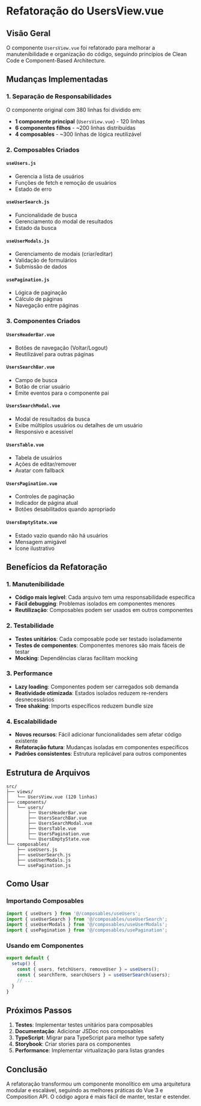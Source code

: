 # Refatoração do UsersView.vue

## Visão Geral

O componente `UsersView.vue` foi refatorado para melhorar a manutenibilidade e organização do código, seguindo princípios de Clean Code e Component-Based Architecture.

## Mudanças Implementadas

### 1. Separação de Responsabilidades

O componente original com 380 linhas foi dividido em:

- **1 componente principal** (`UsersView.vue`) - 120 linhas
- **6 componentes filhos** - ~200 linhas distribuídas
- **4 composables** - ~300 linhas de lógica reutilizável

### 2. Composables Criados

#### `useUsers.js`
- Gerencia a lista de usuários
- Funções de fetch e remoção de usuários
- Estado de erro

#### `useUserSearch.js`
- Funcionalidade de busca
- Gerenciamento do modal de resultados
- Estado da busca

#### `useUserModals.js`
- Gerenciamento de modais (criar/editar)
- Validação de formulários
- Submissão de dados

#### `usePagination.js`
- Lógica de paginação
- Cálculo de páginas
- Navegação entre páginas

### 3. Componentes Criados

#### `UsersHeaderBar.vue`
- Botões de navegação (Voltar/Logout)
- Reutilizável para outras páginas

#### `UsersSearchBar.vue`
- Campo de busca
- Botão de criar usuário
- Emite eventos para o componente pai

#### `UsersSearchModal.vue`
- Modal de resultados da busca
- Exibe múltiplos usuários ou detalhes de um usuário
- Responsivo e acessível

#### `UsersTable.vue`
- Tabela de usuários
- Ações de editar/remover
- Avatar com fallback

#### `UsersPagination.vue`
- Controles de paginação
- Indicador de página atual
- Botões desabilitados quando apropriado

#### `UsersEmptyState.vue`
- Estado vazio quando não há usuários
- Mensagem amigável
- Ícone ilustrativo

## Benefícios da Refatoração

### 1. Manutenibilidade
- **Código mais legível**: Cada arquivo tem uma responsabilidade específica
- **Fácil debugging**: Problemas isolados em componentes menores
- **Reutilização**: Composables podem ser usados em outros componentes

### 2. Testabilidade
- **Testes unitários**: Cada composable pode ser testado isoladamente
- **Testes de componentes**: Componentes menores são mais fáceis de testar
- **Mocking**: Dependências claras facilitam mocking

### 3. Performance
- **Lazy loading**: Componentes podem ser carregados sob demanda
- **Reatividade otimizada**: Estados isolados reduzem re-renders desnecessários
- **Tree shaking**: Imports específicos reduzem bundle size

### 4. Escalabilidade
- **Novos recursos**: Fácil adicionar funcionalidades sem afetar código existente
- **Refatoração futura**: Mudanças isoladas em componentes específicos
- **Padrões consistentes**: Estrutura replicável para outros componentes

## Estrutura de Arquivos

```
src/
├── views/
│   └── UsersView.vue (120 linhas)
├── components/
│   └── users/
│       ├── UsersHeaderBar.vue
│       ├── UsersSearchBar.vue
│       ├── UsersSearchModal.vue
│       ├── UsersTable.vue
│       ├── UsersPagination.vue
│       └── UsersEmptyState.vue
└── composables/
    ├── useUsers.js
    ├── useUserSearch.js
    ├── useUserModals.js
    └── usePagination.js
```

## Como Usar

### Importando Composables
```javascript
import { useUsers } from '@/composables/useUsers';
import { useUserSearch } from '@/composables/useUserSearch';
import { useUserModals } from '@/composables/useUserModals';
import { usePagination } from '@/composables/usePagination';
```

### Usando em Componentes
```javascript
export default {
  setup() {
    const { users, fetchUsers, removeUser } = useUsers();
    const { searchTerm, searchUsers } = useUserSearch(users);
    // ...
  }
}
```

## Próximos Passos

1. **Testes**: Implementar testes unitários para composables
2. **Documentação**: Adicionar JSDoc nos composables
3. **TypeScript**: Migrar para TypeScript para melhor type safety
4. **Storybook**: Criar stories para os componentes
5. **Performance**: Implementar virtualização para listas grandes

## Conclusão

A refatoração transformou um componente monolítico em uma arquitetura modular e escalável, seguindo as melhores práticas do Vue 3 e Composition API. O código agora é mais fácil de manter, testar e estender. 